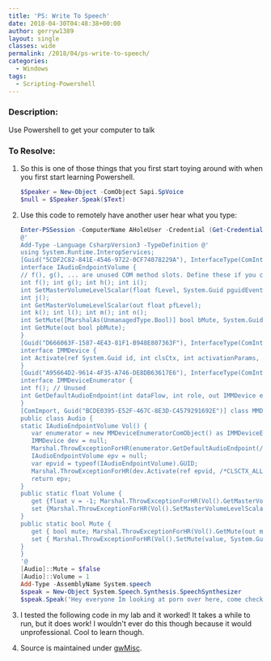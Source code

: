 ```yaml
---
title: 'PS: Write To Speech'
date: 2018-04-30T04:48:38+00:00
author: gerryw1389
layout: single
classes: wide
permalink: /2018/04/ps-write-to-speech/
categories:
  - Windows
tags:
  - Scripting-Powershell
---
```

<!--more-->

### Description:

Use Powershell to get your computer to talk

### To Resolve:

1. So this is one of those things that you first start toying around with when you first start learning Powershell.

   ```powershell
   $Speaker = New-Object -ComObject Sapi.SpVoice
   $null = $Speaker.Speak($Text)
   ```

2. Use this code to remotely have another user hear what you type:

   ```powershell
   Enter-PSSession -ComputerName AHoleUser -Credential (Get-Credential)
   @'
   Add-Type -Language CsharpVersion3 -TypeDefinition @'
   using System.Runtime.InteropServices;
   [Guid("5CDF2C82-841E-4546-9722-0CF74078229A"), InterfaceType(ComInterfaceType.InterfaceIsIUnknown)]
   interface IAudioEndpointVolume {
   // f(), g(), ... are unused COM method slots. Define these if you care
   int f(); int g(); int h(); int i();
   int SetMasterVolumeLevelScalar(float fLevel, System.Guid pguidEventContext);
   int j();
   int GetMasterVolumeLevelScalar(out float pfLevel);
   int k(); int l(); int m(); int n();
   int SetMute([MarshalAs(UnmanagedType.Bool)] bool bMute, System.Guid pguidEventContext);
   int GetMute(out bool pbMute);
   }
   [Guid("D666063F-1587-4E43-81F1-B948E807363F"), InterfaceType(ComInterfaceType.InterfaceIsIUnknown)]
   interface IMMDevice {
   int Activate(ref System.Guid id, int clsCtx, int activationParams, out IAudioEndpointVolume aev);
   }
   [Guid("A95664D2-9614-4F35-A746-DE8DB63617E6"), InterfaceType(ComInterfaceType.InterfaceIsIUnknown)]
   interface IMMDeviceEnumerator {
   int f(); // Unused
   int GetDefaultAudioEndpoint(int dataFlow, int role, out IMMDevice endpoint);
   }
   [ComImport, Guid("BCDE0395-E52F-467C-8E3D-C4579291692E")] class MMDeviceEnumeratorComObject { }
   public class Audio {
   static IAudioEndpointVolume Vol() {
      var enumerator = new MMDeviceEnumeratorComObject() as IMMDeviceEnumerator;
      IMMDevice dev = null;
      Marshal.ThrowExceptionForHR(enumerator.GetDefaultAudioEndpoint(/*eRender*/ 0, /*eMultimedia*/ 1, out dev));
      IAudioEndpointVolume epv = null;
      var epvid = typeof(IAudioEndpointVolume).GUID;
      Marshal.ThrowExceptionForHR(dev.Activate(ref epvid, /*CLSCTX_ALL*/ 23, 0, out epv));
      return epv;
   }
   public static float Volume {
      get {float v = -1; Marshal.ThrowExceptionForHR(Vol().GetMasterVolumeLevelScalar(out v)); return v;}
      set {Marshal.ThrowExceptionForHR(Vol().SetMasterVolumeLevelScalar(value, System.Guid.Empty));}
   }
   public static bool Mute {
      get { bool mute; Marshal.ThrowExceptionForHR(Vol().GetMute(out mute)); return mute; }
      set { Marshal.ThrowExceptionForHR(Vol().SetMute(value, System.Guid.Empty)); }
   }
   }
   '@
   [Audio]::Mute = $false
   [Audio]::Volume = 1
   Add-Type -AssemblyName System.speech
   $speak = New-Object System.Speech.Synthesis.SpeechSynthesizer
   $speak.Speak('Hey everyone Im looking at porn over here, come check me out! This is why Im not productive')
   ```

3. I tested the following code in my lab and it worked! It takes a while to run, but it does work! I wouldn't ever do this though because it would unprofessional. Cool to learn though.

4. Source is maintained under [gwMisc](https://github.com/gerryw1389/powershell/blob/master/gwMisc/Public/Write-ToSpeech.ps1).